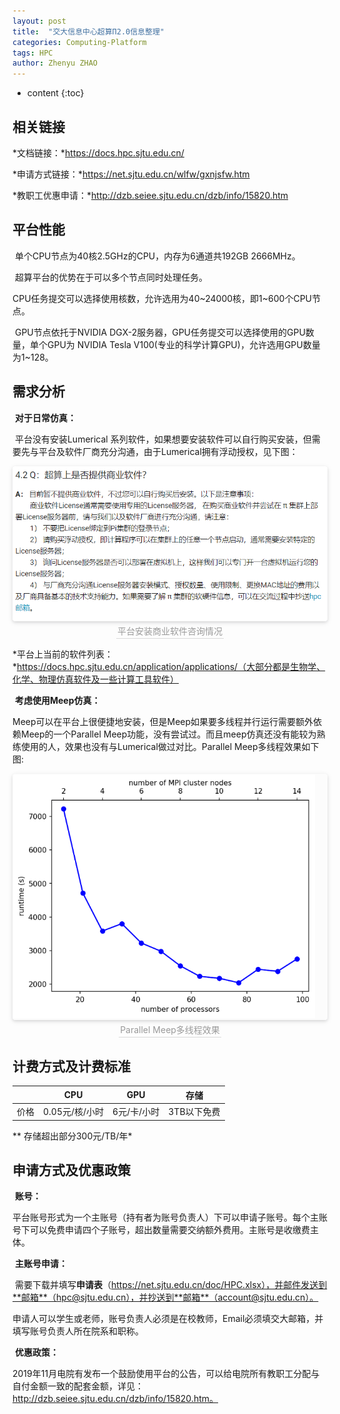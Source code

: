 ```yaml
---
layout: post
title:  "交大信息中心超算Π2.0信息整理"
categories: Computing-Platform
tags: HPC
author: Zhenyu ZHAO
---
```


* content
{:toc}



## 相关链接

*文档链接：*https://docs.hpc.sjtu.edu.cn/

*申请方式链接：*https://net.sjtu.edu.cn/wlfw/gxnjsfw.htm

*教职工优惠申请：*http://dzb.seiee.sjtu.edu.cn/dzb/info/15820.htm

## 平台性能

​       单个CPU节点为40核2.5GHz的CPU，内存为6通道共192GB 2666MHz。

​       超算平台的优势在于可以多个节点同时处理任务。

​       CPU任务提交可以选择使用核数，允许选用为40~24000核，即1~600个CPU节点。

​       GPU节点依托于NVIDIA DGX-2服务器，GPU任务提交可以选择使用的GPU数量，单个GPU为 NVIDIA Tesla V100(专业的科学计算GPU)，允许选用GPU数量为1~128。

## 需求分析

​        **对于日常仿真：**

​        平台没有安装Lumerical 系列软件，如果想要安装软件可以自行购买安装，但需要先与平台及软件厂商充分沟通，由于Lumerical拥有浮动授权，见下图：

<center>    <img style="border-radius: 0.3125em;    box-shadow: 0 2px 4px 0 rgba(34,36,38,.12),0 2px 10px 0 rgba(34,36,38,.08);"     src="https://github.com/Hideousmon/Hideousmon.github.io/raw/master/_img/posts/image-20200807152507829.png">    <br>    <div style="color:orange; border-bottom: 1px solid #d9d9d9;    display: inline-block;    color: #999;    padding: 2px;">平台安装商业软件咨询情况</div> </center>



*平台上当前的软件列表：*https://docs.hpc.sjtu.edu.cn/application/applications/（大部分都是生物学、化学、物理仿真软件及一些计算工具软件）

​        **考虑使用Meep仿真：**

​        Meep可以在平台上很便捷地安装，但是Meep如果要多线程并行运行需要额外依赖Meep的一个Parallel Meep功能，没有尝试过。而且meep仿真还没有能较为熟练使用的人，效果也没有与Lumerical做过对比。Parallel Meep多线程效果如下图:

<center>    <img style="border-radius: 0.3125em;    box-shadow: 0 2px 4px 0 rgba(34,36,38,.12),0 2px 10px 0 rgba(34,36,38,.08);"     src="https://github.com/Hideousmon/Hideousmon.github.io/raw/master/_img/posts/image-20200807153132013.png">    <br>    <div style="color:orange; border-bottom: 1px solid #d9d9d9;    display: inline-block;    color: #999;    padding: 2px;">Parallel Meep多线程效果 </div> </center>

## 计费方式及计费标准

|      | CPU            | GPU         | 存储        |
| ---- | -------------- | ----------- | ----------- |
| 价格 | 0.05元/核/小时 | 6元/卡/小时 | 3TB以下免费 |

** 存储超出部分300元/TB/年*

## 申请方式及优惠政策

​        **账号：**

​        平台账号形式为一个主账号（持有者为账号负责人）下可以申请子账号。每个主账号下可以免费申请四个子账号，超出数量需要交纳额外费用。主账号是收缴费主体。

​        **主账号申请：**

​       需要下载并填写**申请表**（https://net.sjtu.edu.cn/doc/HPC.xlsx），并邮件发送到**邮箱**（hpc@sjtu.edu.cn），并抄送到**邮箱**（account@sjtu.edu.cn）。

​       申请人可以学生或老师，账号负责人必须是在校教师，Email必须填交大邮箱，并填写账号负责人所在院系和职称。

​        **优惠政策：**

​        2019年11月电院有发布一个鼓励使用平台的公告，可以给电院所有教职工分配与自付金额一致的配套金额，详见：http://dzb.seiee.sjtu.edu.cn/dzb/info/15820.htm。
